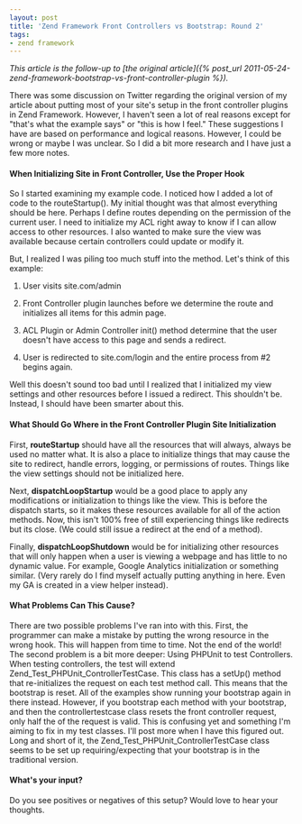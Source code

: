 ```yaml
---
layout: post
title: 'Zend Framework Front Controllers vs Bootstrap: Round 2'
tags:
- zend framework
---
```


_This article is the follow-up to [the original article]({% post_url 2011-05-24-zend-framework-bootstrap-vs-front-controller-plugin %})._

There was some discussion on Twitter regarding the original version of my article about putting most of your site's setup in the front controller plugins in Zend Framework.  However, I haven't seen a lot of real reasons except for "that's what the example says" or "this is how I feel."  These suggestions I have are based on performance and logical reasons.  However, I could be wrong or maybe I was unclear. So I did a bit more research and I have just a few more notes.



#### When Initializing Site in Front Controller, Use the Proper Hook


So I started examining my example code.  I noticed how I added a lot of code to the routeStartup().  My initial thought was that almost everything should be here.  Perhaps I define routes depending on the permission of the current user.  I need to initialize my ACL right away to know if I can allow access to other resources.  I also wanted to make sure the view was available because certain controllers could update or modify it.

But, I realized I was piling too much stuff into the method.  Let's think of this example:




  1. User visits site.com/admin


  2. Front Controller plugin launches before we determine the route and initializes all items for this admin page.


  3. ACL Plugin or Admin Controller init() method determine that the user doesn't have access to this page and sends a redirect.


  4. User is redirected to site.com/login and the entire process from #2 begins again.



Well this doesn't sound too bad until I realized that I initialized my view settings and other resources before I issued a redirect.  This shouldn't be.  Instead, I should have been smarter about this.  



#### What Should Go Where in the Front Controller Plugin Site Initialization


First, **routeStartup** should have all the resources that will always, always be used no matter what.  It is also a place to initialize things that may cause the site to redirect, handle errors, logging, or permissions of routes.  Things like the view settings should not be initialized here.

Next, **dispatchLoopStartup** would be a good place to apply any modifications or initialization to things like the view.  This is before the dispatch starts, so it makes these resources available for all of the action methods.  Now, this isn't 100% free of still experiencing things like redirects but its close. (We could still issue a redirect at the end of a method).

Finally, **dispatchLoopShutdown** would be for initializing other resources that will only happen when a user is viewing a webpage and has little to no dynamic value.  For example, Google Analytics initialization or something similar.  (Very rarely do I find myself actually putting anything in here.  Even my GA is created in a view helper instead).



#### What Problems Can This Cause?


There are two possible problems I've ran into with this.  First, the programmer can make a mistake by putting the wrong resource in the wrong hook.  This will happen from time to time.  Not the end of the world!  The second problem is a bit more deeper: Using PHPUnit to test Controllers.  When testing controllers, the test will extend Zend_Test_PHPUnit_ControllerTestCase.  This class has a setUp() method that re-initializes the request on each test method call.  This means that the bootstrap is reset.  All of the examples show running your bootstrap again in there instead.  However, if you bootstrap each method with your bootstrap, and then the controllertestcase class resets the front controller request, only half the of the request is valid.  This is confusing yet and something I'm aiming to fix in my test classes.  I'll post more when I have this figured out.  Long and short of it, the Zend_Test_PHPUnit_ControllerTestCase class seems to be set up requiring/expecting that your bootstrap is in the traditional version.



#### What's your input?


Do you see positives or negatives of this setup?  Would love to hear your thoughts. 
